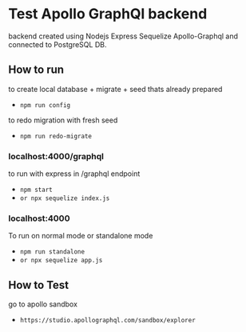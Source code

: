 # Test Apollo GraphQl backend
backend created using Nodejs Express Sequelize Apollo-Graphql and connected to PostgreSQL DB.


## How to run
to create local database + migrate + seed thats already prepared
- `npm run config`

to redo migration with fresh seed
- `npm run redo-migrate`

### localhost:4000/graphql
to run with express in /graphql endpoint
- `npm start`
- `or npx sequelize index.js`

### localhost:4000
To run on normal mode or standalone mode
- `npm run standalone`
- `or npx sequelize app.js`

## How to Test
go to apollo sandbox
- `https://studio.apollographql.com/sandbox/explorer`